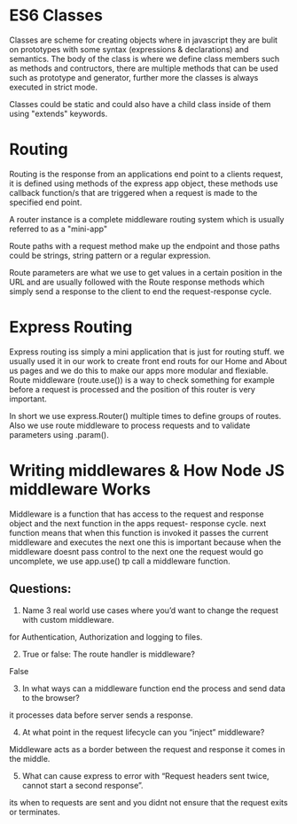 # ES6 Classes

Classes are scheme for creating objects where in javascript they are bulit on prototypes with some syntax (expressions & declarations) and semantics. The body of the class is where we define class members such as methods and contructors, there are multiple methods that can be used such as prototype and generator, further more the classes is always executed in strict mode.

Classes could be static and could also have a child class inside of them using "extends" keywords.

# Routing

Routing is the response from an applications end point to a clients request, it is defined using methods of the express app object, these methods use callback function/s that are triggered when a request is made to the specified end point. 

A router instance is a complete middleware routing system which is usually referred to as a "mini-app"

Route paths with a request method make up the endpoint and those paths could be strings, string pattern or a regular expression.

Route parameters are what we use to get values in a certain position in the URL and are usually followed with the Route response methods which simply send a response to the client to end the request-response cycle.

# Express Routing

Express routing iss simply a mini application that is just for routing stuff. we usually used it in our work to create front end routs for our Home and About us pages and we do this to make our apps more modular and flexiable. Route middleware (route.use()) is a way to check something for example before a request is processed and the position of this router is very important.

In short we use express.Router() multiple times to define groups of routes. Also we use route middleware to process requests and to validate parameters using .param().

# Writing middlewares & How Node JS middleware Works

Middleware is a function that has access to the request and response object and the next function in the apps request- response cycle. next function means that when this function is invoked it passes the current middleware and executes the next one this is important because when the middleware doesnt pass control to the next one the request would go uncomplete, we use app.use() tp call a middleware function.

## Questions:

1. Name 3 real world use cases where you’d want to change the request with custom middleware.

for Authentication, Authorization and logging to files.

2. True or false: The route handler is middleware?

False

3. In what ways can a middleware function end the process and send data to the browser?

it processes data before server sends a response.

4. At what point in the request lifecycle can you “inject” middleware?

Middleware acts as a border between the request and response it comes in the middle.

5. What can cause express to error with “Request headers sent twice, cannot start a second response”.

its when to requests are sent and you didnt not ensure that the request exits or terminates.
